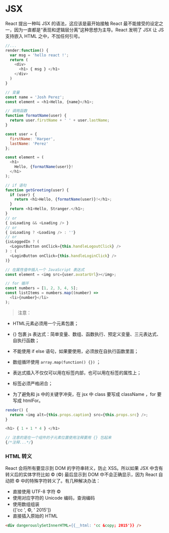 # JSX
React 提出一种叫 JSX 的语法，这应该是最开始接触 React 最不能接受的设定之一，因为一直都是“表现和逻辑层分离”这种思想为主导。React 发明了 JSX 让 JS 支持嵌入 HTML 之中，不加任何引号。

``` js
//...
render:function() {
  var msg = 'hello react !';
  return (
    <div>
      <h1> { msg } </h1>
    </div>
  )
}

// 变量
const name = 'Josh Perez';
const element = <h1>Hello, {name}</h1>;

// 调用函数
function formatName(user) {
  return user.firstName + ' ' + user.lastName;
}

const user = {
  firstName: 'Harper',
  lastName: 'Perez'
};

const element = (
  <h1>
    Hello, {formatName(user)}!
  </h1>
);

// if 语句
function getGreeting(user) {
  if (user) {
    return <h1>Hello, {formatName(user)}!</h1>;
  }
  return <h1>Hello, Stranger.</h1>;
}
// or
{ isLoading && <Loading /> }
// or
{ isLoading ? <Loading /> : ''}
// or
{isLoggedIn ? (
  <LogoutButton onClick={this.handleLogoutClick} />
) : (
  <LoginButton onClick={this.handleLoginClick} />
)}

// 在属性值中插入一个 JavaScript 表达式
const element = <img src={user.avatarUrl}></img>;

// for 循环
const numbers = [1, 2, 3, 4, 5];
const listItems = numbers.map((number) =>
  <li>{number}</li>
);
```

> 注意：

* HTML元素必须用一个元素包裹；

* {} 包裹 js 表达式：简单变量、数组、函数执行、预定义变量、三元表达式、自执行函数；

* 不能使用 if else 语句，如果要使用，必须放在自执行函数里面；

* 数组循环使用 `array.map(function() {})` ；

* 表达式插入不仅仅可以用在标签内部，也可以用在标签的属性上；

* 标签必须严格闭合；

* 为了避免和 js 中的关键字冲突，在 jsx 中 class 要写成 className ，for 要写成 htmlFor。

``` js
render() {
  return <img alt={this.props.caption} src={this.props.src} />;
}

<h1> { 1 + 1 * 4 } </h1>

// 注意的是在一个组件的子元素位置使用注释要用 {} 包起来
{/*注释...*/}
```

### HTML 转义
React 会将所有要显示到 DOM 的字符串转义，防止 XSS。所以如果 JSX 中含有转义后的实体字符比如 &copy; (©) 最后显示到 DOM 中不会正确显示，因为 React 自动把 &copy; 中的特殊字符转义了。有几种解决办法：

* 直接使用 UTF-8 字符 ©
* 使用对应字符的 Unicode 编码，查询编码
* 使用数组组装 <div>{['cc ', <span>&copy;</span>, ' 2015']}</div>
* 直接插入原始的 HTML

``` html
<div dangerouslySetInnerHTML={{__html: 'cc &copy; 2015'}} />
```
